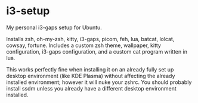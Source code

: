 # i3-setup
My personal i3-gaps setup for  Ubuntu.

Installs zsh, oh-my-zsh, kitty, i3-gaps, picom, feh, lua, batcat, lolcat, cowsay, fortune.
Includes a custom zsh theme, wallpaper, kitty configuration, i3-gaps configuration, and a custom cat program written in lua.

This works perfectly fine when installing it on an already fully set up desktop environment (like KDE Plasma) without affecting the already installed environment; however it will nuke your zshrc.
You should probably install ssdm unless you already have a different desktop environment installed.
